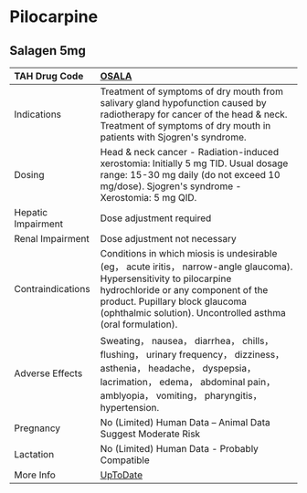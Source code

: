 # Pilocarpine

## Salagen 5mg

| TAH Drug Code      | [OSALA](https://www.tahsda.org.tw/drugs/hissearch.php?drug_code=OSALA)                                                                                                                                                                                        |
|:-------------------|:--------------------------------------------------------------------------------------------------------------------------------------------------------------------------------------------------------------------------------------------------------------|
| Indications        | Treatment of symptoms of dry mouth from salivary gland hypofunction caused by radiotherapy for cancer of the head & neck. Treatment of symptoms of dry mouth in patients with Sjogren's syndrome.                                                             |
| Dosing             | Head & neck cancer - Radiation-induced xerostomia: Initially 5 mg TID. Usual dosage range: 15-30 mg daily (do not exceed 10 mg/dose). Sjogren's syndrome - Xerostomia: 5 mg QID.                                                                              |
| Hepatic Impairment | Dose adjustment required                                                                                                                                                                                                                                      |
| Renal Impairment   | Dose adjustment not necessary                                                                                                                                                                                                                                 |
| Contraindications  | Conditions in which miosis is undesirable (eg， acute iritis， narrow-angle glaucoma). Hypersensitivity to pilocarpine hydrochloride or any component of the product. Pupillary block glaucoma (ophthalmic solution). Uncontrolled asthma (oral formulation). |
| Adverse Effects    | Sweating， nausea， diarrhea， chills， flushing， urinary frequency， dizziness， asthenia， headache， dyspepsia， lacrimation， edema， abdominal pain， amblyopia， vomiting， pharyngitis， hypertension.                                                |
| Pregnancy          | No (Limited) Human Data – Animal Data Suggest Moderate Risk                                                                                                                                                                                                   |
| Lactation          | No (Limited) Human Data - Probably Compatible                                                                                                                                                                                                                 |
| More Info          | [UpToDate](https://www.uptodate.com/contents/pilocarpine-drug-information)                                                                                                                                                                                    |

